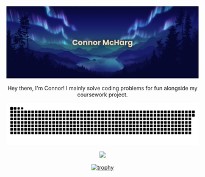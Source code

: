 <div align="center">

<picture>
  <img alt="banner" src="https://github.com/MaximumFire/MaximumFire/blob/main/banner_new.png" />
</picture>

Hey there, I'm Connor!
I mainly solve coding problems for fun alongside my coursework project.

<picture>
  <source media="(prefers-color-scheme: dark)" srcset="https://github.com/MaximumFire/MaximumFire/blob/output/github-contribution-grid-snake-dark.svg" />
  <source media="(prefers-color-scheme: light)" srcset="https://github.com/MaximumFire/MaximumFire/blob/output/github-contribution-grid-snake.svg" />
  <img alt="github-snake" src="https://github.com/MaximumFire/MaximumFire/blob/output/github-contribution-grid-snake.svg" />
</picture>

![](https://github-readme-stats.vercel.app/api?username=connormcharg&hide_border=true&theme=transparent&show_icons=true) 

[![trophy](https://github-profile-trophy.vercel.app/?username=connormcharg&theme=tokyonight&column=7&margin-w=15&margin-h=15&no-frame=true&no-bg=false)](https://github.com/ryo-ma/github-profile-trophy)

#
</div>
